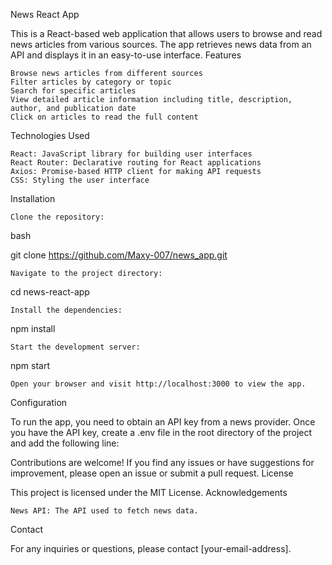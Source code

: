 News React App

This is a React-based web application that allows users to browse and read news articles from various sources. The app retrieves news data from an API and displays it in an easy-to-use interface.
Features

    Browse news articles from different sources
    Filter articles by category or topic
    Search for specific articles
    View detailed article information including title, description, author, and publication date
    Click on articles to read the full content

Technologies Used

    React: JavaScript library for building user interfaces
    React Router: Declarative routing for React applications
    Axios: Promise-based HTTP client for making API requests
    CSS: Styling the user interface

Installation

    Clone the repository:

bash

git clone https://github.com/Maxy-007/news_app.git

    Navigate to the project directory:

cd news-react-app

    Install the dependencies:

npm install

    Start the development server:

npm start

    Open your browser and visit http://localhost:3000 to view the app.

Configuration

To run the app, you need to obtain an API key from a news provider. Once you have the API key, create a .env file in the root directory of the project and add the following line:

Contributions are welcome! If you find any issues or have suggestions for improvement, please open an issue or submit a pull request.
License

This project is licensed under the MIT License.
Acknowledgements

    News API: The API used to fetch news data.

Contact

For any inquiries or questions, please contact [your-email-address].